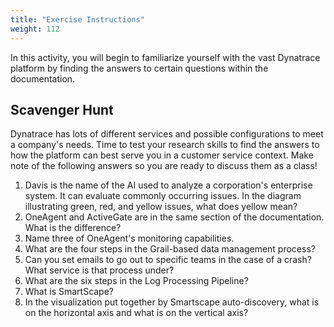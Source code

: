 ```yaml
---
title: "Exercise Instructions"
weight: 112
---
```


In this activity, you will begin to familiarize yourself with the vast Dynatrace platform by finding the answers to certain questions within the documentation.

## Scavenger Hunt

Dynatrace has lots of different services and possible configurations to meet a company's needs. Time to test your research skills to find the answers to how the platform can best serve you in a customer service context. Make note of the following answers so you are ready to discuss them as a class!

1. Davis is the name of the AI used to analyze a corporation's enterprise system. It can evaluate commonly occurring issues. In the diagram illustrating green, red, and yellow issues, what does yellow mean?
1. OneAgent and ActiveGate are in the same section of the documentation. What is the difference?
1. Name three of OneAgent's monitoring capabilities.
1. What are the four steps in the Grail-based data management process?
1. Can you set emails to go out to specific teams in the case of a crash? What service is that process under?
1. What are the six steps in the Log Processing Pipeline?
1. What is SmartScape?
1. In the visualization put together by Smartscape auto-discovery, what is on the horizontal axis and what is on the vertical axis?